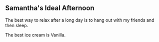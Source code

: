## Samantha's Ideal Afternoon

The best way to relax after a long day is to hang out with my friends and then sleep.

The best ice cream is Vanilla.